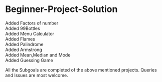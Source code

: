 # Beginner-Project-Solution
Added Factors of number\
Added 99Bottles\
Added Menu Calculator\
Added Flames\
Added Palindrome\
Added Armstrong\
Added Mean,Median and Mode\
Added Guessing Game

All the Subgoals are completed of the above mentioned projects.
Queries and Issues are most welcome.

